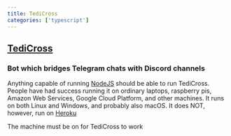 ```yaml
---
title: TediCross
categories: ['typescript']
---
```

## [TediCross](https://github.com/TediCross/TediCross)

### Bot which bridges Telegram chats with Discord channels


Anything capable of running [NodeJS](https://nodejs.org) should be able to run TediCross. People have had success running it on ordinary laptops, raspberry pis, Amazon Web Services, Google Cloud Platform, and other machines. It runs on both Linux and Windows, and probably also macOS. It does NOT, however, run on [Heroku](https://heroku.com)

The machine must be on for TediCross to work
